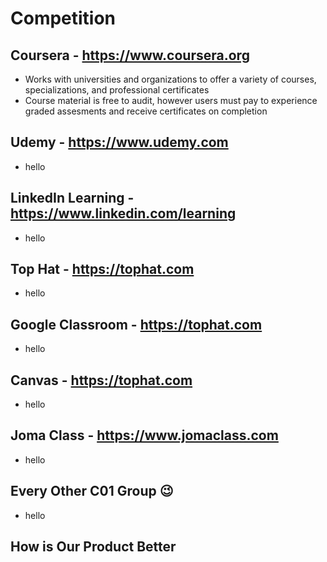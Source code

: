 
# Competition

## Coursera - https://www.coursera.org
* Works with universities and organizations to offer a variety of courses, specializations, and professional certificates
* Course material is free to audit, however users must pay to experience graded assesments and receive certificates on completion

## Udemy - https://www.udemy.com
* hello

## LinkedIn Learning - https://www.linkedin.com/learning
* hello

## Top Hat - https://tophat.com
* hello

## Google Classroom - https://tophat.com
* hello

## Canvas - https://tophat.com
* hello

## Joma Class - https://www.jomaclass.com
* hello

## Every Other C01 Group :wink:
* hello

## How is Our Product Better
